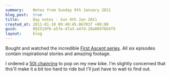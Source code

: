 ```yaml
---
summary:    Notes from Sunday 9th January 2011
blog_post:  true
title:      Day notes - Sun 9th Jan 2011
created_at: 2011-01-10 09:49:45.067037 +00:00
guid:       092519f6-a57e-47a3-a47d-28a80976b5f9
layout:     blog
---
```

  Bought and watched the incredible [First Ascent series](http://www.firstascentseries.com/).  All six episodes contain inspirational stories and amazing footage.

  I ordered a [50t chainring](http://www.chainreactioncycles.com/Models.aspx?ModelID=47443) to pop on my new bike.  I'm slightly concerned that this'll make it a bit too hard to ride but I'll just have to wait to find out.
